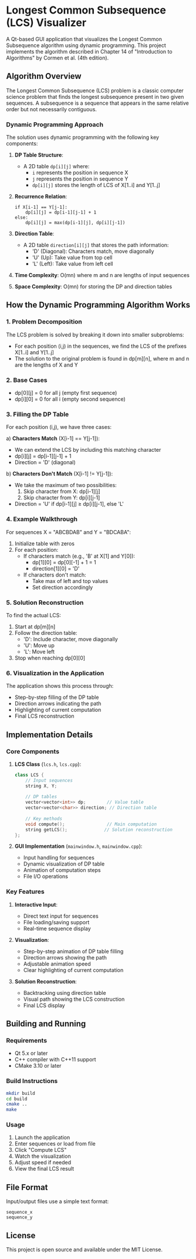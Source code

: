 # Longest Common Subsequence (LCS) Visualizer

A Qt-based GUI application that visualizes the Longest Common Subsequence algorithm using dynamic programming. This project implements the algorithm described in Chapter 14 of "Introduction to Algorithms" by Cormen et al. (4th edition).

## Algorithm Overview

The Longest Common Subsequence (LCS) problem is a classic computer science problem that finds the longest subsequence present in two given sequences. A subsequence is a sequence that appears in the same relative order but not necessarily contiguous.

### Dynamic Programming Approach

The solution uses dynamic programming with the following key components:

1. **DP Table Structure**:
   - A 2D table `dp[i][j]` where:
     - `i` represents the position in sequence X
     - `j` represents the position in sequence Y
     - `dp[i][j]` stores the length of LCS of X[1..i] and Y[1..j]

2. **Recurrence Relation**:
   ```
   if X[i-1] == Y[j-1]:
       dp[i][j] = dp[i-1][j-1] + 1
   else:
       dp[i][j] = max(dp[i-1][j], dp[i][j-1])
   ```

3. **Direction Table**:
   - A 2D table `direction[i][j]` that stores the path information:
     - 'D' (Diagonal): Characters match, move diagonally
     - 'U' (Up): Take value from top cell
     - 'L' (Left): Take value from left cell

4. **Time Complexity**: O(mn) where m and n are lengths of input sequences
5. **Space Complexity**: O(mn) for storing the DP and direction tables

## How the Dynamic Programming Algorithm Works

### 1. Problem Decomposition
The LCS problem is solved by breaking it down into smaller subproblems:
- For each position (i,j) in the sequences, we find the LCS of the prefixes X[1..i] and Y[1..j]
- The solution to the original problem is found in dp[m][n], where m and n are the lengths of X and Y

### 2. Base Cases
- dp[0][j] = 0 for all j (empty first sequence)
- dp[i][0] = 0 for all i (empty second sequence)

### 3. Filling the DP Table
For each position (i,j), we have three cases:

a) **Characters Match** (X[i-1] == Y[j-1]):
   - We can extend the LCS by including this matching character
   - dp[i][j] = dp[i-1][j-1] + 1
   - Direction = 'D' (diagonal)

b) **Characters Don't Match** (X[i-1] != Y[j-1]):
   - We take the maximum of two possibilities:
     1. Skip character from X: dp[i-1][j]
     2. Skip character from Y: dp[i][j-1]
   - Direction = 'U' if dp[i-1][j] ≥ dp[i][j-1], else 'L'

### 4. Example Walkthrough
For sequences X = "ABCBDAB" and Y = "BDCABA":

1. Initialize table with zeros
2. For each position:
   - If characters match (e.g., 'B' at X[1] and Y[0]):
     * dp[1][0] = dp[0][-1] + 1 = 1
     * direction[1][0] = 'D'
   - If characters don't match:
     * Take max of left and top values
     * Set direction accordingly

### 5. Solution Reconstruction
To find the actual LCS:
1. Start at dp[m][n]
2. Follow the direction table:
   - 'D': Include character, move diagonally
   - 'U': Move up
   - 'L': Move left
3. Stop when reaching dp[0][0]

### 6. Visualization in the Application
The application shows this process through:
- Step-by-step filling of the DP table
- Direction arrows indicating the path
- Highlighting of current computation
- Final LCS reconstruction

## Implementation Details

### Core Components

1. **LCS Class** (`lcs.h`, `lcs.cpp`):
   ```cpp
   class LCS {
       // Input sequences
       string X, Y;
       
       // DP tables
       vector<vector<int>> dp;        // Value table
       vector<vector<char>> direction; // Direction table
       
       // Key methods
       void compute();                // Main computation
       string getLCS();              // Solution reconstruction
   };
   ```

2. **GUI Implementation** (`mainwindow.h`, `mainwindow.cpp`):
   - Input handling for sequences
   - Dynamic visualization of DP table
   - Animation of computation steps
   - File I/O operations

### Key Features

1. **Interactive Input**:
   - Direct text input for sequences
   - File loading/saving support
   - Real-time sequence display

2. **Visualization**:
   - Step-by-step animation of DP table filling
   - Direction arrows showing the path
   - Adjustable animation speed
   - Clear highlighting of current computation

3. **Solution Reconstruction**:
   - Backtracking using direction table
   - Visual path showing the LCS construction
   - Final LCS display

## Building and Running

### Requirements
- Qt 5.x or later
- C++ compiler with C++11 support
- CMake 3.10 or later

### Build Instructions
```bash
mkdir build
cd build
cmake ..
make
```

### Usage
1. Launch the application
2. Enter sequences or load from file
3. Click "Compute LCS"
4. Watch the visualization
5. Adjust speed if needed
6. View the final LCS result

## File Format

Input/output files use a simple text format:
```
sequence_x
sequence_y
```

## License

This project is open source and available under the MIT License.
